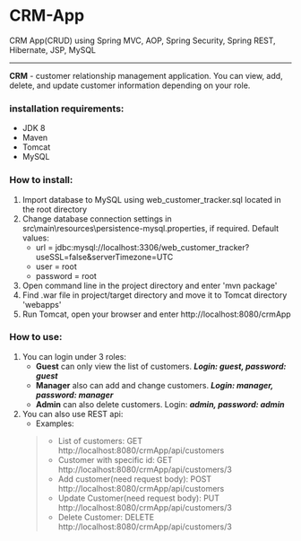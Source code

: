 # CRM-App
CRM App(CRUD) using Spring MVC, AOP, Spring Security, Spring REST, Hibernate, JSP, MySQL
____
**CRM** - customer relationship management application.
You can view, add, delete, and update customer information depending on your role.

### installation requirements:
 - JDK 8
 - Maven
 - Tomcat
 - MySQL
 
 ### How to install:
 1. Import database to MySQL using web_customer_tracker.sql located in the root directory
 2. Change database connection settings in src\main\resources\persistence-mysql.properties, if required.
 Default values:
    -  url = jdbc:mysql://localhost:3306/web_customer_tracker?useSSL=false&serverTimezone=UTC
    -  user = root
    -  password = root
 3. Open command line in the project directory and enter 'mvn package'
 4. Find .war file in project/target directory and move it to Tomcat directory 'webapps'
 5. Run Tomcat, open your browser and enter http://localhost:8080/crmApp
 
 ### How to use:
 1. You can login under 3 roles:
     - **Guest** can only view the list of customers. ***Login: guest, password: guest***
     - **Manager** also can add and change customers. ***Login: manager, password: manager***
     - **Admin** can also delete customers. Login: ***admin, password: admin***
 2. You can also use REST api: 
    - Examples:
    >   - List of customers: GET http://localhost:8080/crmApp/api/customers
    >   - Customer with specific id: GET http://localhost:8080/crmApp/api/customers/3
    >   - Add customer(need request body): POST http://localhost:8080/crmApp/api/customers
    >   - Update Customer(need request body): PUT http://localhost:8080/crmApp/api/customers/3
    >   - Delete Customer: DELETE http://localhost:8080/crmApp/api/customers/3
